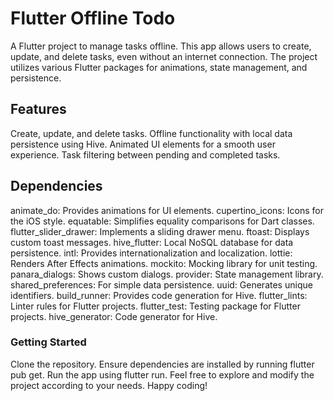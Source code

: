 # Flutter Offline Todo

A Flutter project to manage tasks offline. This app allows users to create, update, and delete tasks, even without an internet connection. The project utilizes various Flutter packages for animations, state management, and persistence.

## Features

Create, update, and delete tasks.
Offline functionality with local data persistence using Hive.
Animated UI elements for a smooth user experience.
Task filtering between pending and completed tasks.


## Dependencies

animate_do: Provides animations for UI elements.
cupertino_icons: Icons for the iOS style.
equatable: Simplifies equality comparisons for Dart classes.
flutter_slider_drawer: Implements a sliding drawer menu.
ftoast: Displays custom toast messages.
hive_flutter: Local NoSQL database for data persistence.
intl: Provides internationalization and localization.
lottie: Renders After Effects animations.
mockito: Mocking library for unit testing.
panara_dialogs: Shows custom dialogs.
provider: State management library.
shared_preferences: For simple data persistence.
uuid: Generates unique identifiers.
build_runner: Provides code generation for Hive.
flutter_lints: Linter rules for Flutter projects.
flutter_test: Testing package for Flutter projects.
hive_generator: Code generator for Hive.


### Getting Started


Clone the repository.
Ensure dependencies are installed by running flutter pub get.
Run the app using flutter run.
Feel free to explore and modify the project according to your needs. Happy coding!